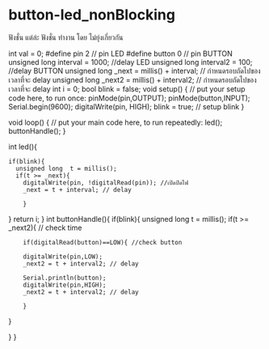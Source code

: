 # button-led_nonBlocking
ฟังชั่น แต่ล่ะ ฟังชั่น ทำงาน โดย ไม่ยุ่งเกี่ยวกัน

int val = 0;
#define pin 2 // pin LED
#define button 0 // pin BUTTON
unsigned long interval = 1000; //delay LED
unsigned long interval2 = 100; //delay BUTTON
unsigned long _next =  millis() + interval; // กำหนดรอบถัดไปของเวลาที่จะ delay
unsigned long _next2 =  millis() + interval2; // กำหนดรอบถัดไปของเวลาที่จะ delay
int i = 0;
bool blink = false;
void setup() {
  // put your setup code here, to run once:
  pinMode(pin,OUTPUT);
  pinMode(button,INPUT);
  Serial.begin(9600);
  digitalWrite(pin, HIGH);
  blink = true;  // setup blink
}

void loop() {
  // put your main code here, to run repeatedly:
  led();
  buttonHandle();
}

int led(){
    
    if(blink){
      unsigned long  t = millis();
      if(t >= _next){
        digitalWrite(pin, !digitalRead(pin)); //เปิดปิดไฟ
        _next = t + interval; // delay
        
        }
           
  }
  return i;
}
int buttonHandle(){
  if(blink){
    unsigned long  t = millis();
    if(t >= _next2){ // check time

        if(digitalRead(button)==LOW){ //check button

        digitalWrite(pin,LOW);
        _next2 = t + interval2; // delay
        
        Serial.println(button);
        digitalWrite(pin,HIGH);
        _next2 = t + interval2; // delay
        
        }
  }
  
}
}

